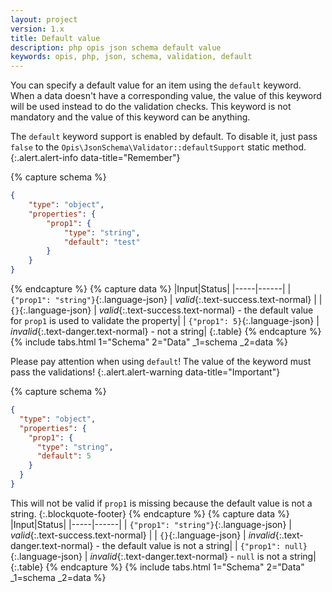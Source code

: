 ```yaml
---
layout: project
version: 1.x
title: Default value
description: php opis json schema default value
keywords: opis, php, json, schema, validation, default
---
```


You can specify a default value for an item using the `default` keyword.
When a data doesn't have a corresponding value, the value of this keyword
will be used instead to do the validation checks.
This keyword is not mandatory and the value of this keyword can be anything.

The `default` keyword support is enabled by default. 
To disable it, just pass `false` to the `Opis\JsonSchema\Validator::defaultSupport` static method.
{:.alert.alert-info data-title="Remember"}

{% capture schema %}
```json
{
    "type": "object",
    "properties": {
        "prop1": {
            "type": "string",
            "default": "test"
        }
    }
}
```
{% endcapture %}
{% capture data %}
|Input|Status|
|-----|------|
| `{"prop1": "string"}`{:.language-json} | *valid*{:.text-success.text-normal} |
| `{}`{:.language-json} | *valid*{:.text-success.text-normal} - the default value for `prop1` is used to validate the property|
| `{"prop1": 5}`{:.language-json} | *invalid*{:.text-danger.text-normal} - not a string|
{:.table}
{% endcapture %}
{% include tabs.html 1="Schema" 2="Data" _1=schema _2=data %}


Please pay attention when using `default`! The value of the keyword must pass
the validations!
{:.alert.alert-warning data-title="Important"}

{% capture schema %}
```json
{
  "type": "object",
  "properties": {
    "prop1": {
      "type": "string",
      "default": 5
    }
  }
}
```

This will not be valid if `prop1` is missing because 
the default value is not a string.
{:.blockquote-footer}
{% endcapture %}
{% capture data %}
|Input|Status|
|-----|------|
| `{"prop1": "string"}`{:.language-json} | *valid*{:.text-success.text-normal} |
| `{}`{:.language-json} | *invalid*{:.text-danger.text-normal} - the default value is not a string|
| `{"prop1": null}`{:.language-json} | *invalid*{:.text-danger.text-normal} - `null` is not a string|
{:.table}
{% endcapture %}
{% include tabs.html 1="Schema" 2="Data" _1=schema _2=data %}
